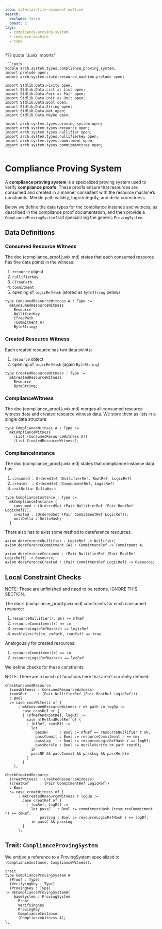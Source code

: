 ```yaml
---
icon: material/file-document-outline
search:
  exclude: false
  boost: 2
tags:
  - compliance-proving-system
  - resource-machine
  - type
---
```


??? quote "Juvix imports"

    ```juvix
    module arch.system.types.compliance_proving_system;
    import prelude open;
    import arch.system.state.resource_machine.prelude open;

    import Stdlib.Data.Fixity open;
    import Stdlib.Data.List as List open;
    import Stdlib.Data.Pair as Pair open;
    import Stdlib.Data.Unit as Unit open;
    import Stdlib.Data.Bool open;
    import Stdlib.Data.String open;
    import Stdlib.Data.Nat open;
    import Stdlib.Data.Maybe open;

    import arch.system.types.proving_system open;
    import arch.system.types.resource open;
    import arch.system.types.nullifier open;
    import arch.system.types.nullifierkey open;
    import arch.system.types.commitment open;
    import arch.system.types.commitmenttree open;
    ```

# Compliance Proving System

A **compliance proving system** is a specialized proving system used to verify
**compliance proofs**. These proofs ensure that resources are consumed and
created in a manner consistent with the resource machine’s constraints:
Merkle path validity, logic integrity, and delta correctness.

Below we define the data types for the compliance instance and witness, as
described in the compliance proof documentation, and then provide a
`ComplianceProvingSystem` trait specializing the generic `ProvingSystem`.

## Data Definitions

### Consumed Resource Witness

The doc (compliance_proof.juvix.md) states that each consumed resource has five data points in the witness:
1. `resource` object
2. `nullifierKey`
3. `CTreePath`
4. `commitment`
5. opening of `logicRefHash` (stored as `ByteString` below)

```juvix
type ConsumedResourceWitness A : Type :=
  mkConsumedResourceWitness
    Resource
    NullifierKey
    CTreePath
    (Commitment A)
    ByteString;
```

### Created Resource Witness

Each created resource has two data points:
1. `resource` object
2. opening of `logicRefHash` (again `ByteString`)

```juvix
type CreatedResourceWitness : Type :=
  mkCreatedResourceWitness
    Resource
    ByteString;
```

### ComplianceWitness

The doc (compliance_proof.juvix.md) merges all consumed resource witness data and created resource witness
data. We store them as lists in a single data structure:

```juvix
type ComplianceWitness A : Type :=
  mkComplianceWitness
    (List (ConsumedResourceWitness A))
    (List CreatedResourceWitness);
```

### ComplianceInstance

The doc (compliance_proof.juvix.md) states that compliance instance data has:
1. `consumed : OrderedSet (NullifierRef, RootRef, LogicRef)`
2. `created  : OrderedSet (CommitmentRef, LogicRef)`
3. `unitDelta: DeltaHash`

```juvix
type ComplianceInstance : Type :=
  mkComplianceInstance {
    consumed : (OrderedSet (Pair NullifierRef (Pair RootRef LogicRef)));
    created : (OrderedSet (Pair CommitmentRef LogicRef));
    unitDelta : DeltaHash;
  }
```

There also has to exist some method to dereference resources.

```juvix
axiom dereferenceNullifier : LogicRef -> Nullifier;
axiom dereferenceCommitment {A} : CommitmentRef -> Commitment A;

axiom dereferenceConsumed : (Pair NullifierRef (Pair RootRef LogicRef)) -> Resource;
axiom dereferenceCreated : (Pair CommitmentRef LogicRef) -> Resource;
```

## Local Constraint Checks

NOTE: These are unfinished and need to be redone. IGNORE THIS SECTION.

The doc’s (compliance_proof.juvix.md) constraints for each consumed resource:

1. `resourceNullifier(r, nk) == nfRef`
2. `resourceCommitment(r) == cm`
3. `resourceLogicRefHash(r) == logicRef`
4. `merkleVerify(cm, cmPath, rootRef) == true`

Analogously for created resources:

1. `resourceCommitment(r) == cm`
2. `resourceLogicRefHash(r) == logRef`

We define checks for these constraints:

NOTE: There are a bunch of functions here that aren't currently defined.

```
checkConsumedResource
  (consWitness : ConsumedResourceWitness)
  (consRef     : (Pair NullifierRef (Pair RootRef LogicRef)))
  : Bool
  := case consWitness of {
      | mkConsumedResourceWitness r nk path cm logOp :=
        case consRef of {
        | (nfRefAndRootRef, logRf) :=
          case nfRefAndRootRef of {
          | (nfRef, rootRf) :=
            let
              passNF     : Bool := nfRef == resourceNullifier r nk;
              passCommit : Bool := resourceCommitment r == cm;
              passLog    : Bool := resourceLogicRefHash r == logRf;
              passMerkle : Bool := merkleVerify cm path rootRf;
            in
            passNF && passCommit && passLog && passMerkle
          }
        }
    };

checkCreatedResource
  (creatWitness : CreatedResourceWitness)
  (creatRef     : (Pair CommitmentRef LogicRef))
  : Bool
  := case creatWitness of {
      | mkCreatedResourceWitness r logOp :=
        case creatRef of {
          | (cmRef, logRf) :=
            let passC   : Bool := commitmentHash (resourceCommitment r) == cmRef;
                passLog : Bool := resourceLogicRefHash r == logRf;
            in passC && passLog
        }
      };
```

## Trait: `ComplianceProvingSystem`

We embed a reference to a ProvingSystem specialized
to `(ComplianceInstance, ComplianceWitness)`.

```juvix
trait
type ComplianceProvingSystem A
  (Proof : Type)
  (VerifyingKey : Type)
  (ProvingKey : Type)
:= mkComplianceProvingSystem@{
    baseSystem : ProvingSystem
      Proof
      VerifyingKey
      ProvingKey
      ComplianceInstance
      (ComplianceWitness A);
};
```
